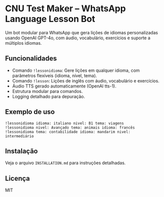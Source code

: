 # CNU Test Maker – WhatsApp Language Lesson Bot

Um bot modular para WhatsApp que gera lições de idiomas personalizadas usando OpenAI GPT-4o, com áudio, vocabulário, exercícios e suporte a múltiplos idiomas.

## Funcionalidades
- Comando `!lessonidioma`: Gere lições em qualquer idioma, com parâmetros flexíveis (idioma, nível, tema).
- Comando `!lesson`: Lições de inglês com áudio, vocabulário e exercícios.
- Áudio TTS gerado automaticamente (OpenAI tts-1).
- Estrutura modular para comandos.
- Logging detalhado para depuração.

## Exemplo de uso
```
!lessonidioma idioma: italiano nivel: B1 tema: viagens
!lessonidioma nivel: Avançado tema: animais idioma: francês
!lessonidioma tema: contabilidade idioma: mandarim nivel: intermediário
```

## Instalação
Veja o arquivo `INSTALLATION.md` para instruções detalhadas.

## Licença
MIT
